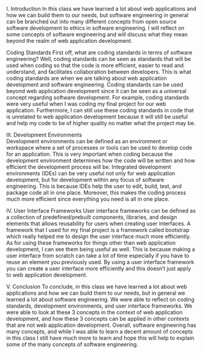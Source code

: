 I. Introduction
In this class we have learned a lot about web applications and how we can build them to our needs, but software engineering in general can be branched out into many different concepts from open source software development to ethics in software engineering. I will reflect on some concepts of software engineering and will discuss what they mean beyond the realm of web application development. 

Coding Standards
	First off, what are coding standards in terms of software engineering? Well, coding standards can be seen as standards that will be used when coding so that the code is more efficient, easier to read and understand, and facilitates collaboration between developers. This is what coding standards are when we are talking about web application development and software engineering. Coding standards can be used beyond web application development since it can be seen as a universal concept regarding software development. For example, coding standards were very useful when I was coding my final project for our web application. Furthermore, I can still use these coding standards in code that is unrelated to web application development because it will still be useful and help my code to be of higher quality no matter what the project may be.

III.  Development Environments 	 
	Development environments can be defined as an environment or workspace where a set of processes or tools can be used to develop code for an application. This is very important when coding because the development environment determines how the code will be written and how efficient the development process will be. Integrated development environments (IDEs) can be very useful not only for web application development, but for development within any focus of software engineering. This is because IDEs help the user to edit, build, test, and package code all in one place. Moreover, this makes the coding process much more efficient since everything you need is all in one place. 

IV. User Interface Frameworks
	User interface frameworks can be defined as a collection of predefined/prebuilt components, libraries, and design elements that allows reusability for users when creating user interfaces. A framework that I used for my final project is a framework called bootstrap which really helped me to design the user interface much more efficiently. As for using these frameworks for things other than web application development, I can see them being useful as well. This is because making a user interface from scratch can take a lot of time especially if you have to reuse an element you previously used. By using a user interface framework you can create a user interface more efficiently and this doesn’t just apply to web application development. 




V. Conclusion
	To conclude, in this class we have learned a lot about web applications and how we can build them to our needs, but in general we learned a lot about software engineering. We were able to reflect on coding standards, development environments, and user interface frameworks. We were able to look at these 3 concepts in the context of web application development, and how these 3 concepts can be applied in other contexts that are not web application development. Overall, software engineering has many concepts, and while I was able to learn a decent amount of concepts in this class I still have much more to learn and hope this will help to explain some of the many concepts of software engineering. 

